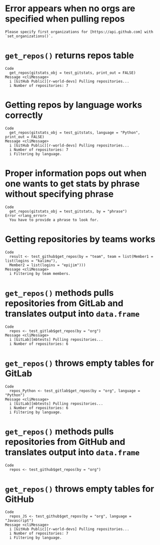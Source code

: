 # Error appears when no orgs are specified when pulling repos

    Please specify first organizations for [https://api.github.com] with `set_organizations()`.

# `get_repos()` returns repos table

    Code
      get_repos(gitstats_obj = test_gitstats, print_out = FALSE)
    Message <cliMessage>
      i [GitHub Public][r-world-devs] Pulling repositories...
      i Number of repositories: 7

# Getting repos by language works correctly

    Code
      get_repos(gitstats_obj = test_gitstats, language = "Python", print_out = FALSE)
    Message <cliMessage>
      i [GitHub Public][r-world-devs] Pulling repositories...
      i Number of repositories: 7
      i Filtering by language.

# Proper information pops out when one wants to get stats by phrase without specifying phrase

    Code
      get_repos(gitstats_obj = test_gitstats, by = "phrase")
    Error <rlang_error>
      You have to provide a phrase to look for.

# Getting repositories by teams works

    Code
      result <- test_github$get_repos(by = "team", team = list(Member1 = list(logins = "kalimu"),
      Member2 = list(logins = "epijim")))
    Message <cliMessage>
      i Filtering by team members.

# `get_repos()` methods pulls repositories from GitLab and translates output into `data.frame`

    Code
      repos <- test_gitlab$get_repos(by = "org")
    Message <cliMessage>
      i [GitLab][mbtests] Pulling repositories...
      i Number of repositories: 6

# `get_repos()` throws empty tables for GitLab

    Code
      repos_Python <- test_gitlab$get_repos(by = "org", language = "Python")
    Message <cliMessage>
      i [GitLab][mbtests] Pulling repositories...
      i Number of repositories: 6
      i Filtering by language.

# `get_repos()` methods pulls repositories from GitHub and translates output into `data.frame`

    Code
      repos <- test_github$get_repos(by = "org")

# `get_repos()` throws empty tables for GitHub

    Code
      repos_JS <- test_github$get_repos(by = "org", language = "Javascript")
    Message <cliMessage>
      i [GitHub Public][r-world-devs] Pulling repositories...
      i Number of repositories: 7
      i Filtering by language.

